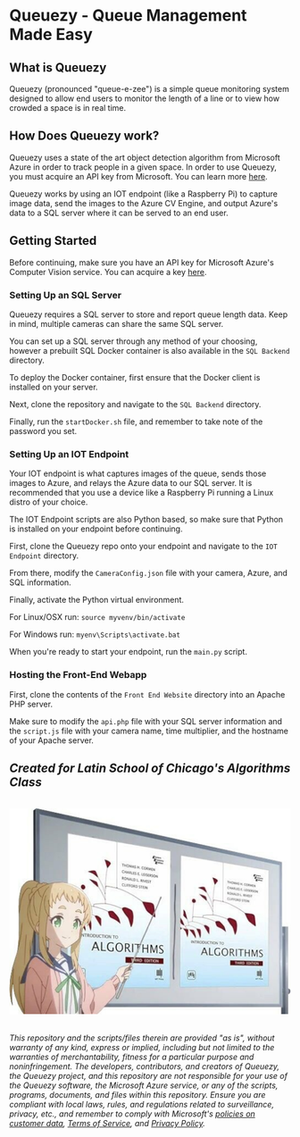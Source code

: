 # Queuezy - Queue Management Made Easy

## What is Queuezy
Queuezy (pronounced "queue-e-zee") is a simple queue monitoring system designed to allow end users to monitor the length of a line or to view how crowded a space is in real time.

## How Does Queuezy work?
Queuezy uses a state of the art object detection algorithm from Microsoft Azure in order to track people in a given space. In order to use Queuezy, you must acquire an API key from Microsoft. You can learn more [here](https://azure.microsoft.com/en-us/services/cognitive-services/computer-vision/).

Queuezy works by using an IOT endpoint (like a Raspberry Pi) to capture image data, send the images to the Azure CV Engine, and output Azure's data to a SQL server where it can be served to an end user. 

## Getting Started
Before continuing, make sure you have an API key for Microsoft Azure's Computer Vision service. You can acquire a key [here](https://azure.microsoft.com/en-us/services/cognitive-services/computer-vision/).

### Setting Up an SQL Server
Queuezy requires a SQL server to store and report queue length data. Keep in mind, multiple cameras can share the same SQL server.

You can set up a SQL server through any method of your choosing, however a prebuilt SQL Docker container is also available in the `SQL Backend` directory. 

To deploy the Docker container, first ensure that the Docker client is installed on your server. 

Next, clone the repository and navigate to the `SQL Backend` directory.

Finally, run the `startDocker.sh` file, and remember to take note of the password you set.

### Setting Up an IOT Endpoint
Your IOT endpoint is what captures images of the queue, sends those images to Azure, and relays the Azure data to our SQL server. It is recommended that you use a device like a Raspberry Pi running a Linux distro of your choice. 

The IOT Endpoint scripts are also Python based, so make sure that Python is installed on your endpoint before continuing.  

First, clone the Queuezy repo onto your endpoint and navigate to the `IOT Endpoint` directory. 

From there, modify the `CameraConfig.json` file with your camera, Azure, and SQL information.

Finally, activate the Python virtual environment.

For Linux/OSX run: `source myvenv/bin/activate`

For Windows run: `myenv\Scripts\activate.bat`

When you're ready to start your endpoint, run the `main.py` script.

### Hosting the Front-End Webapp
First, clone the contents of the `Front End Website` directory into an Apache PHP server.

Make sure to modify the `api.php` file with your SQL server information and the `script.js` file with your camera name, time multiplier, and the hostname of your Apache server.
## *Created for Latin School of Chicago's Algorithms Class*
 \
![algorithms and data structures](/assets/header.jpeg)
 
 \
*This repository and the scripts/files therein are provided "as is", without warranty of any kind, express or implied, including but not limited to the warranties of merchantability, fitness for a particular purpose and noninfringement. The developers, contributors, and creators of Queuezy, the Queuezy project, and this repository are not responsible for your use of the Queuezy software, the Microsoft Azure service, or any of the scripts, programs, documents, and files within this repository. Ensure you are compliant with local laws, rules, and regulations related to surveillance, privacy, etc., and remember to comply with Microsoft's [policies on customer data](https://www.microsoft.com/trustcenter/cloudservices/cognitiveservices), [Terms of Service](https://www.microsoft.com/en-us/legal/terms-of-use), and [Privacy Policy](https://privacy.microsoft.com/en-us/privacystatement).*

